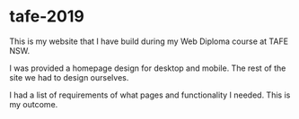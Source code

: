 # tafe-2019

This is my website that I have build during my Web Diploma course at TAFE NSW.

I was provided a homepage design for desktop and mobile. The rest of the site we had to design ourselves. 

I had a list of requirements of what pages and functionality I needed. This is my outcome. 